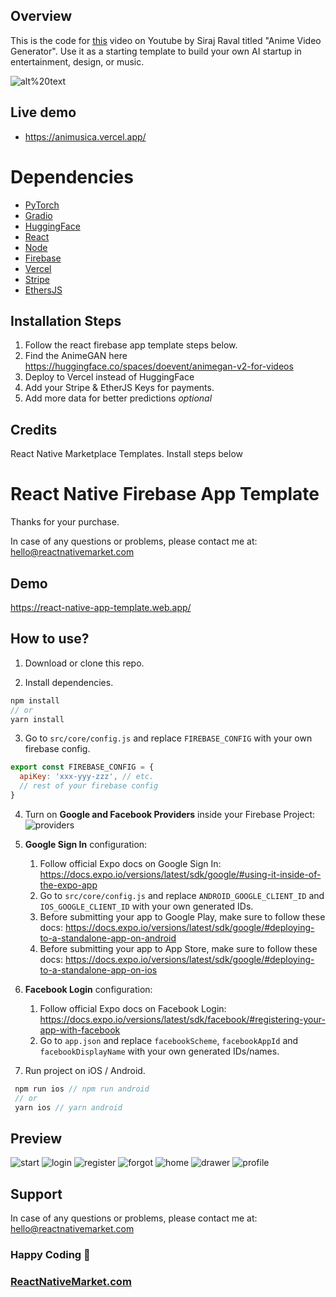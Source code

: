 ## Overview

This is the code for [this](https://youtu.be/Ik2QlCWN54o) video on Youtube by Siraj Raval titled "Anime Video Generator". Use it as a starting template to build your own AI startup in entertainment, design, or music. 

![alt%20text](https://i.ibb.co/b2Wrcr5/Screen-Shot-2023-01-08-at-9-07-24-PM.png)



## Live demo

- https://animusica.vercel.app/ 

# Dependencies

- [PyTorch](https://docs.flutter.dev/)
- [Gradio](https://code.visualstudio.com/)
- [HuggingFace](https://git-scm.com/book/en/v2/Getting-Started-Installing-Git)
- [React](https://reactjs.org/)
- [Node](https://nodejs.org/en/)
- [Firebase](https://firebase.com/)
- [Vercel](https://vercel.com/dashboard)
- [Stripe](https://stripe.com/docs/api/customers/search)
- [EthersJS](https://github.com/ethers-io/ethers.js/)

## Installation Steps

1. Follow the react firebase app template steps below.
2. Find the AnimeGAN here https://huggingface.co/spaces/doevent/animegan-v2-for-videos
3. Deploy to Vercel instead of HuggingFace 
4. Add your Stripe & EtherJS Keys for payments.
5. Add more data for better predictions *optional*

## Credits

React Native Marketplace Templates. Install steps below


# React Native Firebase App Template

Thanks for your purchase.

In case of any questions or problems, please contact me at:
hello@reactnativemarket.com

## Demo

https://react-native-app-template.web.app/

## How to use?

1. Download or clone this repo.

2. Install dependencies.

```js
npm install
// or
yarn install
```

3. Go to `src/core/config.js` and replace `FIREBASE_CONFIG` with your own firebase config.

```js
export const FIREBASE_CONFIG = {
  apiKey: 'xxx-yyy-zzz', // etc.
  // rest of your firebase config
}
```

4. Turn on **Google and Facebook Providers** inside your Firebase Project:
   ![providers](https://storage.googleapis.com/nativeforms-labs.appspot.com/providers.png)

5. **Google Sign In** configuration:

   1. Follow official Expo docs on Google Sign In: https://docs.expo.io/versions/latest/sdk/google/#using-it-inside-of-the-expo-app
   2. Go to `src/core/config.js` and replace `ANDROID_GOOGLE_CLIENT_ID` and `IOS_GOOGLE_CLIENT_ID` with your own generated IDs.
   3. Before submitting your app to Google Play, make sure to follow these docs: https://docs.expo.io/versions/latest/sdk/google/#deploying-to-a-standalone-app-on-android
   4. Before submitting your app to App Store, make sure to follow these docs: https://docs.expo.io/versions/latest/sdk/google/#deploying-to-a-standalone-app-on-ios

6. **Facebook Login** configuration:

   1. Follow official Expo docs on Facebook Login: https://docs.expo.io/versions/latest/sdk/facebook/#registering-your-app-with-facebook
   2. Go to `app.json` and replace `facebookScheme`, `facebookAppId` and `facebookDisplayName` with your own generated IDs/names.

7. Run project on iOS / Android.

```js
 npm run ios // npm run android
 // or
 yarn ios // yarn android
```

## Preview

![start](https://raw.githubusercontent.com/venits/react-native-market/master/assets/firebase-app-template/start.png)
![login](https://raw.githubusercontent.com/venits/react-native-market/master/assets/firebase-app-template/login.png)
![register](https://raw.githubusercontent.com/venits/react-native-market/master/assets/firebase-app-template/register.png)
![forgot](https://raw.githubusercontent.com/venits/react-native-market/master/assets/firebase-app-template/forgot-password.png)
![home](https://raw.githubusercontent.com/venits/react-native-market/master/assets/firebase-app-template/home.png)
![drawer](https://raw.githubusercontent.com/venits/react-native-market/master/assets/firebase-app-template/drawer.png)
![profile](https://raw.githubusercontent.com/venits/react-native-market/master/assets/firebase-app-template/profile.png)

## Support

In case of any questions or problems, please contact me at:
[hello@reactnativemarket.com](mailto:hello@reactnativemarket.com)

### Happy Coding 🚀

### [ReactNativeMarket.com](http://reactnativemarket.com/)
